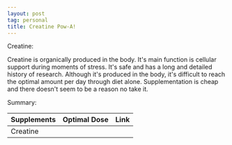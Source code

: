 ```yaml
---
layout: post
tag: personal
title: Creatine Pow-A!
---
```


Creatine:

Creatine is organically produced in the body.  It's main function is cellular support during moments of stress.  It's safe and has a long and detailed history of research.  Although it's produced in the body, it's difficult to reach the optimal amount per day through diet alone.  Supplementation is cheap and there doesn't seem to be a reason no take it.

Summary:






| Supplements        | Optimal Dose           | Link          |
| ------------------ |:----------------------:| -------------:|
| Creatine           | 